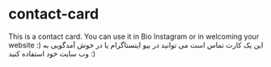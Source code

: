 # contact-card
This is a contact card.
You can use it in Bio Instagram or in welcoming your website :)
این یک کارت تماس است
می توانید در بیو اینستاگرام یا در خوش آمدگویی به وب سایت خود استفاده کنید :)
